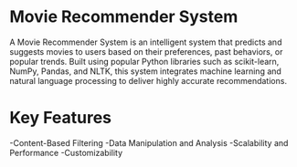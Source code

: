 # Movie Recommender System
A Movie Recommender System is an intelligent system that predicts and suggests movies to users based on their preferences, past behaviors, or popular trends. Built using popular Python libraries such as scikit-learn, NumPy, Pandas, and NLTK, this system integrates machine learning and natural language processing to deliver highly accurate recommendations.

# Key Features
-Content-Based Filtering
-Data Manipulation and Analysis
-Scalability and Performance
-Customizability


